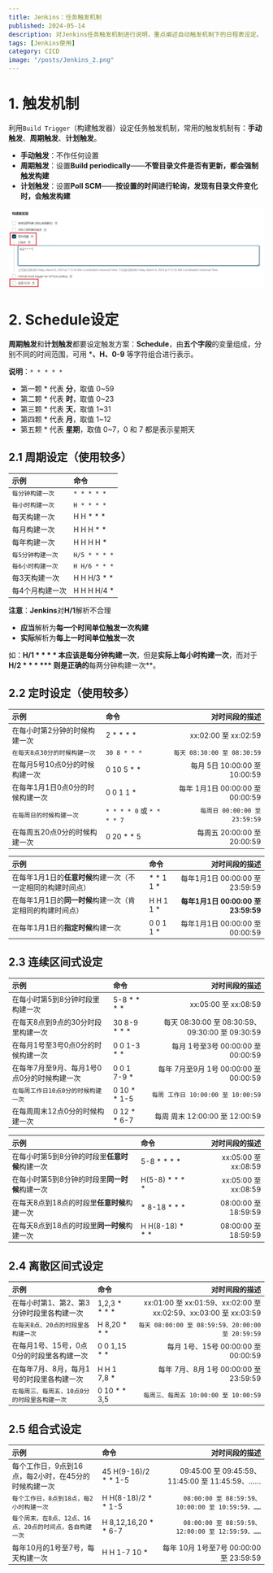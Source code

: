 ```yaml
---
title: Jenkins：任务触发机制
published: 2024-05-14
description: 对Jenkins任务触发机制进行说明，重点阐述自动触发机制下的日程表设定。
tags: [Jenkins使用]
category: CICD
image: "/posts/Jenkins_2.png"
---
```


# 1. 触发机制

​		利用`Build Trigger`（构建触发器）设定任务触发机制，常用的触发机制有：**手动触发**、**周期触发**、**计划触发**。

- **手动触发**：不作任何设置
- **周期触发**：设置**Build periodically**——**不管目录文件是否有更新，都会强制触发构建**
- **计划触发**：设置**Poll SCM**——**按设置的时间进行轮询，发现有目录文件变化时，会触发构建**

![定时构建&轮询构建](定时构建&轮询构建.jpg)

# 2. Schedule设定

​		**周期触发**和**计划触发**都要设定触发方案：**Schedule**，由**五个字段**的变量组成，分别不同的时间范围，可用 ***、H、0-9** 等字符组合进行表示。

**说明**：`* * * * *`

- 第一颗 \* 代表 **分**，取值 0~59
- 第二颗 \* 代表 **时**，取值 0~23
- 第三颗 \* 代表 **天**，取值 1~31
- 第四颗 \* 代表 **月**，取值 1~12
- 第五颗 \* 代表 **星期**，取值 0~7，0 和 7 都是表示星期天

## 2.1 周期设定（使用较多）

| 示例              | 命令          |
| :---------------- | :------------ |
| `每分钟构建一次`  | `* * * * *`   |
| `每小时构建一次`  | `H * * * *`   |
| 每天构建一次      | H H * * *     |
| 每月构建一次      | H H H * *     |
| 每年构建一次      | H H H H *     |
| `每5分钟构建一次` | `H/5 * * * *` |
| `每6小时构建一次` | `H H/6 * * *` |
| 每3天构建一次     | H H H/3 * *   |
| 每4个月构建一次   | H H H H/4 *   |

**注意**：**Jenkins**对**H/1**解析不合理

- **应当**解析为**每一个时间单位触发一次构建**
- **实际**解析为**每上一时间单位触发一次**

如：**H/1 * * * * 本应该是每分钟构建一次**，但是**实际上每小时构建一次**，而对于**H/2 * * * *** 则是正确的**每两分钟构建一次**。

## 2.2 定时设定（使用较多）

| 示例                             | 命令                       |                   对时间段的描述 |
| :------------------------------- | :------------------------- | -------------------------------: |
| 在每小时第2分钟的时候构建一次    | 2 * * * *                  |             xx:02:00 至 xx:02:59 |
| `在每天8点30分的时候构建一次`    | `30 8 * * *`               |      `每天 08:30:00 至 08:30:59` |
| 在每月5号10点0分的时候构建一次   | 0 10 5 * *                 |    每月 5日 10:00:00 至 10:00:59 |
| 在每年1月1日0点0分的时候构建一次 | 0 0 1 1 *                  | 每年 1月1日 00:00:00 至 00:00:59 |
| `在每周日的时候构建一次`         | `* * * * 0` 或 `* * * * 7` |    `每周日 00:00:00 至 23:59:59` |
| 在每周五20点0分的时候构建一次    | 0 20 * * 5                 |      每周五 20:00:00 至 20:00:59 |

| 示例                                                         | 命令      |                      对时间段的描述 |
| :----------------------------------------------------------- | :-------- | ----------------------------------: |
| 在每年1月1日的**任意时候**构建一次（不一定相同的构建时间点） | * * 1 1 * |     每年1月1日 00:00:00 至 23:59:59 |
| 在每年1月1日的**同一时候**构建一次（肯定相同的构建时间点）   | H H 1 1 * | **每年1月1日 00:00:00 至 23:59:59** |
| 在每年1月1日的**指定时候**构建一次                           | 0 0 1 1 * |     每年1月1日 00:00:00 至 00:00:59 |

## 2.3 连续区间式设定

| 示例                                        | 命令         |                                  对时间段的描述 |
| :------------------------------------------- | :------------ | ----------------------------------------------: |
| 在每小时第5到8分钟时段里构建一次            | 5-8 * * * *  |                            xx:05:00 至 xx:08:59 |
| 在每天8点到9点的30分时段里构建一次          | 30 8-9 * * * | 每天 08:30:00 至 08:30:59、09:30:00 至 09:30:59 |
| 在每月1号至3号0点0分的时候构建一次          | 0 0 1-3 * *  |              每月 1号至3号 00:00:00 至 00:00:59 |
| 在每年7月至9月、每月1号0点0分的时候构建一次 | 0 0 1 7-9 *  |          每年 7月至9月 1号 00:00:00 至 00:00:59 |
| `在每周工作日10点0分的时候构建一次`      | 0 10 * * 1-5 |           `每周 工作日 10:00:00 至 10:00:59` |
| 在每周周末12点0分的时候构建一次             | 0 12 * * 6-7 |                  每周 周末 12:00:00 至 12:00:59 |

| 示例                                           | 命令            |       对时间段的描述 |
| :---------------------------------------------- | :--------------- | -------------------: |
| 在每小时第5到8分钟的时段里**任意时候**构建一次 | 5-8 * * * *     | xx:05:00 至 xx:08:59 |
| 在每小时第5到8分钟的时段里**同一时候**构建一次 | H(5-8) * * * *  | xx:05:00 至 xx:08:59 |
| 在每天8点到18点的时段里**任意时候**构建一次    | * 8-18 * * *    | 08:00:00 至 18:59:59 |
| 在每天8点到18点的时段里**同一时候**构建一次    | H H(8-18) * * * | 08:00:00 至 18:59:59 |

## 2.4 离散区间式设定

| 示例                                            | 命令          |                                               对时间段的描述 |
| :----------------------------------------------- | :------------- | -----------------------------------------------------------: |
| 在每小时第1、第2、第3分钟时段里各构建一次       | 1,2,3 * * * * | xx:01:00 至 xx:01:59、xx:02:00 至 xx:02:59、xx:03:00 至 xx:03:59 |
| `在每天8点、20点的时段里各构建一次`         | H 8,20 * * *  |         `每天 08:00:00 至 08:59:59、20:00:00 至 20:59:59` |
| 在每月1号、15号，0点0分的时段里各构建一次       | 0 0 1,15 * *  |                          每月 1号、15号 00:00:00 至 00:00:59 |
| 在每年7月、8月，每月1号的时段里各构建一次       | H H 1 7,8 *   |                       每年 7月、8月 1号 00:00:00 至 23:59:59 |
| `在每周三、每周五，10点0分的时段里各构建一次` | 0 10 * * 3,5  |                      `每周三、每周五 10:00:00 至 10:00:59` |

## 2.5 组合式设定

| 示例                                                        | 命令                 |                                     对时间段的描述 |
| :----------------------------------------------------------- | :-------------------- | -------------------------------------------------: |
| 每个工作日，9点到16点，每2小时，在45分的时候构建一次    | 45 H(9-16)/2 * * 1-5 | 09:45:00 至 09:45:59、11:45:00 至 11:45:59、…… |
| `每个工作日，8点到18点，每2小时构建一次`                  | H H(8-18)/2 * * 1-5  | `08:00:00 至 08:59:59、10:00:00 至 10:59:59、……` |
| `每个周末，在8点、12点、16点、20点的时间点，各自构建一次` | H 8,12,16,20 * * 6-7 | `08:00:00 至 08:59:59、12:00:00 至 12:59:59、……` |
| 每年10月的1号至7号，每天构建一次                            | H H 1-7 10 *         |            每年 10月 1号至7号 00:00:00 至 23:59:59 |